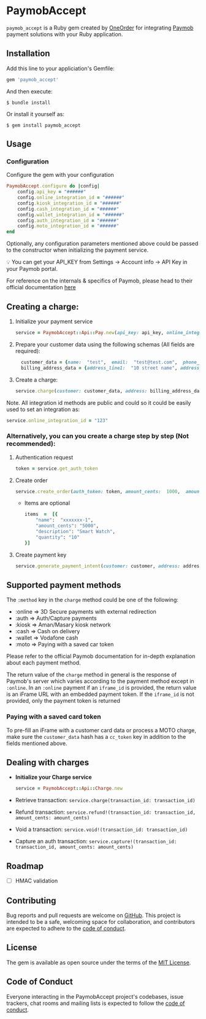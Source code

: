 # PaymobAccept

`paymob_accept` is a Ruby gem created by [OneOrder](https://www.oneorder.net/) for integrating [Paymob](https://paymob.com/en) payment solutions with your Ruby application.

## Installation

Add this line to your appliciation's Gemfile:

```ruby
gem 'paymob_accept'
```

And then execute:

`$ bundle install`

Or install it yourself as:

`$ gem install paymob_accept`

## Usage

### Configuration

Configure the gem with your configuration

```ruby
PaymobAccept.configure do |config|
	config.api_key = "######"
	config.online_integration_id = "######"
	config.kiosk_integration_id = "######"
	config.cash_integration_id = "######"
	config.wallet_integration_id = "######"
	config.auth_integration_id = "######"
	config.moto_integration_id = "######"
end
```

Optionally, any configuration parameters mentioned above could be passed to the constructor when initializing the payment service.

:bulb: You can get your API_KEY from Settings -> Account info -> API Key in your Paymob portal.

For reference on the internals & specifics of Paymob, please head to their official documentation [here](https://docs.paymob.com/)

## Creating a charge:

1. Initialize your payment service

    ```ruby
    service = PaymobAccept::Api::Pay.new(api_key: api_key, online_integration_id: "12345678")
    ```

2. Prepare your customer data using the following schemas (All fields are required):

    ```ruby
      customer_data = {name:  "test",  email:  "test@test.com",  phone_number:  "01000000000"}
      billing_address_data = {address_line1:  "10 street name", address_line2: "apt x. floor x",  region: "region", city: "Cairo", country: "EG"}
    ```
3. Create a charge:

    ```ruby
    service.charge(customer: customer_data, address: billing_address_data, method: :online, iframe_id: 'xxxxx', amount_cents: 1000)
    ```

Note. All integration id methods are public and could so it could be easily used to set an integration as:

```ruby
service.online_integration_id = "123"
```

### Alternatively, you can you create a charge step by step (Not recommended):

1. Authentication request

    ```ruby
    token = service.get_auth_token
    ```

2.  Create order
    ```ruby
    service.create_order(auth_token: token, amount_cents:  1000,  amount_currency:  'EGP', items:  [])
    ```

    - Items are optional

      ```ruby
      items  =  [{
          "name":  "xxxxxxx-1",
          "amount_cents": "5000",
          "description": "Smart Watch",
          "quantity": "10"
      }]
      ```

3. Create payment key

    ```ruby
    service.generate_payment_intent(customer: customer, address: address, integration_id: "xxxxx", amount_cents: amount_cents, amount_currency: "EGP", iframe_id: "xxxxxx", order_id: "xxxxxx")
    ```

## Supported payment methods

The `:method` key in the `charge` method could be one of the following:

- :online => 3D Secure payments with external redirection
- :auth => Auth/Capture payments
- :kiosk => Aman/Masary kiosk network
- :cash => Cash on delivery
- :wallet => Vodafone cash
- :moto => Paying with a saved car token

Please refer to the official Paymob documentation for in-depth explanation about each payment method.

The return value of the `charge` method in general is the response of Paymob's server which varies according to the payment method except in `:online`. In an `:online` payment if an `iframe_id` is provided, the return value is an iFrame URL with an embedded payment token. If the `iframe_id` is not provided, only the payment token is returned

### Paying with a saved card token

To pre-fill an iFrame with a customer card data or process a MOTO charge, make sure the `customer_data` hash has a `cc_token` key in addition to the fields mentioned above.

## Dealing with charges

- **Initialize your Charge service**

  ```ruby
  service = PaymobAccept::Api::Charge.new
  ```

- Retrieve transaction: `service.charge(transaction_id: transaction_id)`
- Refund transaction: `service.refund!(transaction_id: transaction_id, amount_cents: amount_cents)`
- Void a transaction: `service.void!(transaction_id: transaction_id)`
- Capture an auth transaction: `service.capture!(transaction_id: transaction_id, amount_cents: amount_cents)`

## Roadmap

- [ ] HMAC validation

## Contributing

Bug reports and pull requests are welcome on [GitHub](https://github.com/oneorder-tech/paymob-accept).
This project is intended to be a safe, welcoming space for collaboration, and contributors are expected to adhere to the [code of conduct](https://github.com/oneorder-tech/paymob-accept/blob/master/CODE_OF_CONDUCT.md).

## License

The gem is available as open source under the terms of the [MIT License](https://opensource.org/licenses/MIT).

## Code of Conduct

Everyone interacting in the PaymobAccept project's codebases, issue trackers, chat rooms and mailing lists is expected to follow the [code of conduct](https://github.com/oneorder-tech/paymob-accept/blob/master/CODE_OF_CONDUCT.md).
